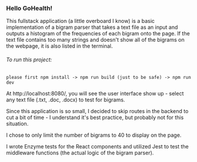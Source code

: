 ### Hello GoHealth!

This fullstack application (a little overboard I know) is a basic implementation of a bigram parser that takes a text file as an input and outputs a histogram of the frequencies of each bigram onto the page. If the text file contains too many strings and doesn't show all of the bigrams on the webpage, it is also listed in the terminal.

###### To run this project:
```
please first npm install -> npm run build (just to be safe) -> npm run dev
```

At http://localhost:8080/, you will see the user interface show up - select any text file (.txt, .doc, .docx) to test for bigrams.

Since this application is so small, I decided to skip routes in the backend to cut a bit of time - I understand it's best practice, but probably not for this situation.

I chose to only limit the number of bigrams to 40 to display on the page.

I wrote Enzyme tests for the React components and utilized Jest to test the middleware functions (the actual logic of the bigram parser).
